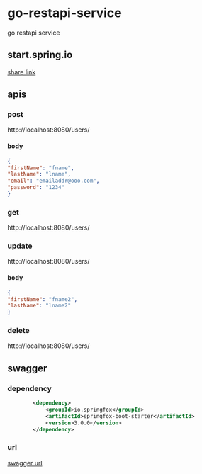 # go-restapi-service
go restapi service
## start.spring.io
[share link](https://start.spring.io/#!type=maven-project&language=java&platformVersion=2.3.10.RELEASE&packaging=jar&jvmVersion=1.8&groupId=go.restapi.service&artifactId=go-restapi-service&name=go-restapi-service&description=demo%20spring%20boot%20for%20rest%20api%20service&packageName=go.restapi.service.go-restapi-service&dependencies=web,devtools,lombok,actuator)
## apis
### post
http://localhost:8080/users/
#### body
```json
{
"firstName": "fname",
"lastName": "lname",
"email": "emailaddr@ooo.com",
"password": "1234"
}
```
### get
http://localhost:8080/users/<uuid>
### update
http://localhost:8080/users/<uuid>
#### body
```json
{
"firstName": "fname2",
"lastName": "lname2"
}
```
### delete
http://localhost:8080/users/<uuid>
## swagger
###  dependency
```xml
		<dependency>
			<groupId>io.springfox</groupId>
			<artifactId>springfox-boot-starter</artifactId>
			<version>3.0.0</version>
		</dependency>
```
###  url
[swagger url](http://localhost:8080/swagger-ui/)